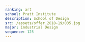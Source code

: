 ```yaml
---
ranking: art
school: Pratt Institute
description: School of Design
src: /assets/offer_2018-19/035.jpg
major: Industrial Design
sequence: 125
---
```

